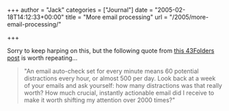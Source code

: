 +++
author = "Jack"
categories = ["Journal"]
date = "2005-02-18T14:12:33+00:00"
title = "More email processing"
url = "/2005/more-email-processing/"

+++

Sorry to keep harping on this, but the following quote from [this 43Folders post][1] is worth repeating&#8230;

> 
> 
> "An email auto-check set for every minute means 60 potential distractions every hour, or almost 500 per day. Look back at a week of your emails and ask yourself: how many distractions was that really worth? How much crucial, instantly actionable email did I receive to make it worth shifting my attention over 2000 times?"
> 
>

 [1]: http://www.43folders.com/2005/02/quick_tips_on_p.html